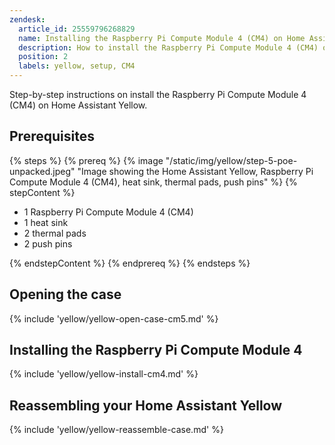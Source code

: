 ```yaml
---
zendesk:
  article_id: 25559796268829
  name: Installing the Raspberry Pi Compute Module 4 (CM4) on Home Assistant Yellow
  description: How to install the Raspberry Pi Compute Module 4 (CM4) on Home Assistant Yellow
  position: 2
  labels: yellow, setup, CM4
---
```


Step-by-step instructions on install the Raspberry Pi Compute Module 4 (CM4) on Home Assistant Yellow.

## Prerequisites

{% steps %}
{% prereq %}
{% image "/static/img/yellow/step-5-poe-unpacked.jpeg" "Image showing the Home Assistant Yellow, Raspberry Pi Compute Module 4 (CM4), heat sink, thermal pads, push pins" %}
{% stepContent %}

- 1 Raspberry Pi Compute Module 4 (CM4)
- 1 heat sink
- 2 thermal pads
- 2 push pins

{% endstepContent %}
{% endprereq %}
{% endsteps %}

## Opening the case

{% include 'yellow/yellow-open-case-cm5.md' %}

## Installing the Raspberry Pi Compute Module 4

{% include 'yellow/yellow-install-cm4.md' %}

## Reassembling your Home Assistant Yellow

{% include 'yellow/yellow-reassemble-case.md' %}